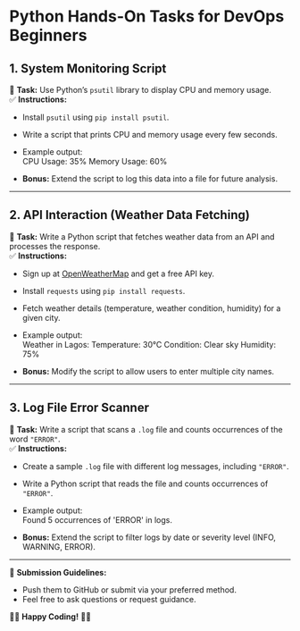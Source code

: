 # Python Hands-On Tasks for DevOps Beginners  

## 1. System Monitoring Script  
📌 **Task:** Use Python’s `psutil` library to display CPU and memory usage.  
✅ **Instructions:**  
- Install `psutil` using `pip install psutil`.  
- Write a script that prints CPU and memory usage every few seconds.  
- Example output:  
CPU Usage: 35% Memory Usage: 60%

- **Bonus:** Extend the script to log this data into a file for future analysis.  

---

## 2. API Interaction (Weather Data Fetching)  
📌 **Task:** Write a Python script that fetches weather data from an API and processes the response.  
✅ **Instructions:**  
- Sign up at [OpenWeatherMap](https://home.openweathermap.org/users/sign_up) and get a free API key.  
- Install `requests` using `pip install requests`.  
- Fetch weather details (temperature, weather condition, humidity) for a given city.  
- Example output:  
Weather in Lagos: 
Temperature: 30°C 
Condition: Clear sky 
Humidity: 75%


- **Bonus:** Modify the script to allow users to enter multiple city names.  

---

## 3. Log File Error Scanner  
📌 **Task:** Write a script that scans a `.log` file and counts occurrences of the word `"ERROR"`.  
✅ **Instructions:**  
- Create a sample `.log` file with different log messages, including `"ERROR"`.  
- Write a Python script that reads the file and counts occurrences of `"ERROR"`.  
- Example output:  
Found 5 occurrences of 'ERROR' in logs.

- **Bonus:** Extend the script to filter logs by date or severity level (INFO, WARNING, ERROR).  

---

🚀 **Submission Guidelines:**  
- Push them to GitHub or submit via your preferred method.  
- Feel free to ask questions or request guidance.  

👨‍💻 **Happy Coding!** 🚀🔥  